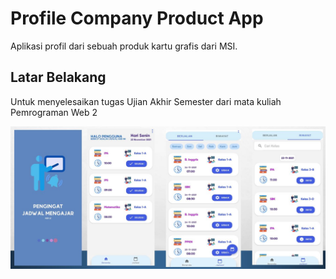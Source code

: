 # Profile Company Product App
Aplikasi profil dari sebuah produk kartu grafis dari MSI.

## Latar Belakang
Untuk menyelesaikan tugas Ujian Akhir Semester dari mata kuliah Pemrograman Web 2

![Gambar Pengingat Jadwal Mengajar](https://github.com/kiohio707/Pengingat-Jadwal/blob/master/Hasil.JPG)

